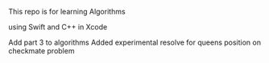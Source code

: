 This repo is for learning Algorithms 


using Swift and C++ in Xcode


Add part 3 to algorithms
Added experimental resolve for queens position on checkmate problem
